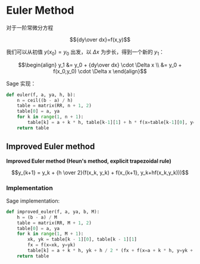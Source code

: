 # Euler Method
对于一阶常微分方程

$${dy\over dx}=f(x,y)$$

我们可以从初值 $y(x_0)=y_0$ 出发，以 $\Delta x$ 为步长，得到一个新的 $y_1$：

$$\begin{align}
y_1 &= y_0 + {dy\over dx} \cdot \Delta x \\
&= y_0 + f(x_0,y_0) \cdot \Delta x
\end{align}$$

Sage 实现：
```python
def euler(f, a, ya, h, b):
    n = ceil((b - a) / h)
    table = matrix(RR, n + 1, 2)
    table[0] = a, ya
    for k in range(1, n + 1):
        table[k] = a + k * h, table[k-1][1] + h * f(x=table[k-1][0], y=table[k-1][1])
    return table
```

## Improved Euler method
**Improved Euler method (Heun's method, explicit trapezoidal rule)**

$$y_{k+1} = y_k + {h \over 2}(f(x_k, y_k) + f(x_{k+1}, y_k+hf(x_k,y_k)))$$

### Implementation
Sage implementation:
```python
def improved_euler(f, a, ya, b, M):
    h = (b - a) / M
    table = matrix(RR, M + 1, 2)
    table[0] = a, ya
    for k in range(1, M + 1):
        xk, yk = table[k - 1][0], table[k - 1][1]
        fx = f(x=xk, y=yk)
        table[k] = a + k * h, yk + h / 2 * (fx + f(x=a + k * h, y=yk + h * fx))
    return table
```